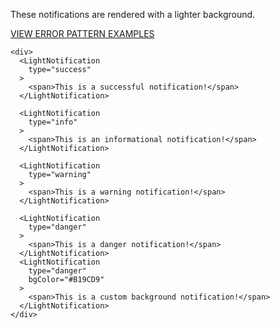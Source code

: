These notifications are rendered with a lighter background.

<a href="https://8lf1uv.axshare.com/#id=ipjuln&p=inline_error_notification&dp=0&g=1" target="blank"><div style="color:#cc0000;text-transform:uppercase;margin:1em 0;">View Error Pattern Examples</div></a>

```
<div>
  <LightNotification
    type="success"
  >
    <span>This is a successful notification!</span>
  </LightNotification>

  <LightNotification
    type="info"
  >
    <span>This is an informational notification!</span>
  </LightNotification>

  <LightNotification
    type="warning"
  >
    <span>This is a warning notification!</span>
  </LightNotification>

  <LightNotification
    type="danger"
  >
    <span>This is a danger notification!</span>
  </LightNotification>
  <LightNotification
    type="danger"
    bgColor="#B19CD9"
  >
    <span>This is a custom background notification!</span>
  </LightNotification>
</div>
```
